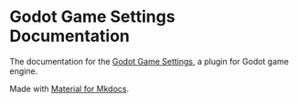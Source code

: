 # Godot Game Settings Documentation

The documentation for the [Godot Game Settings](https://github.com/PunchablePlushie/godot-game-settings), a plugin for Godot game engine.

Made with [Material for Mkdocs](https://squidfunk.github.io/mkdocs-material/).
